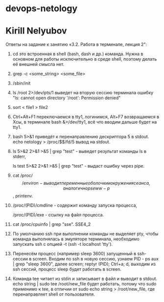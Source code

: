 # devops-netology
# Kirill Nelyubov

Ответы на задание к занятию «3.2. Работа в терминале, лекция 2":

1. cd это встроенная в shell (bash, dash и др.) команда. Нужна в основном для работы исключительно в среде shell, поэтому делать её внешней смысла нет.
2. grep -c <some_string> <some_file>
3. /sbin/init
4. ls /root 2>/dev/pts/1 выведет на вторую сессию терминала ошибку "ls: cannot open directory '/root': Permission denied"
5. sort < file1 > file2 
6. Ctrl+Alt+F1 переключаемся в tty1, логинимся, Alt+F7 возвращаемся в Xсы, в терминале bash &>/dev/tty1, всё что вводим дальше будет на tty1. 
7. bash 5>&1 приведёт к перенаправлению дескриптора 5 в stdout. echo netology > /proc/$$/fd/5 вывод на stdout.
8. ls 5>&2 2>&1 >&5 | grep "test" - выведет результат команды ls в stderr,

   ls test 5>&2 2>&1 >&5 | grep "test" - выдаст ошибку через pipe.
9. cat /proc/$$/environ - выводит переменные оболочки и окружения сеанса, аналогично ps eww -p $$, printenv.
10. /proc/(PID)/cmdline - содержит команду запуска процесса, 

    /proc/(PID)/exe - ссылку на файл процесса.
11. cat /proc/cpuinfo | grep "sse". SSE4_2
12. По умолчанию ssh при выполнении команды не выделяет pty, чтобы команда выполнялась  в эмуляторе терминала, необходимо запускать ssh с опцией -t (ssh -t localhost 'tty').
13. Перенесём процесс (например sleep 3600) запущенный в ssh-сессии в screen. Входим по ssh в новую сессию, узнаем PID - ps aux | grep "sleep 3600", далее screen; reptyr (PID); Ctrl+a; d, выходим из ssh сессий, процесс sleep будет работать в screen.
14. Команда tee читает из stdin и записывает в файл и выводит в stdout. echo string | sudo tee /root/new_file будет работать, потому что sudo применимо к tee, в отличии от sudo echo string > /root/new_file, где перенаправляет shell от пользователя.